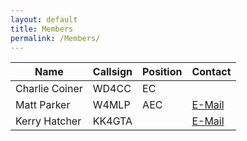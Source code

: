```yaml
---
layout: default
title: Members
permalink: /Members/
---
```

<table class="searchable sortable">
<thead>
    <tr>
        <th>Name</th>
        <th>Callsign</th>
        <th>Position</th>
        <th>Contact</th>
    </tr>
</thead>
<tbody>
    <tr>
        <td>Charlie Coiner</td>
        <td>WD4CC</td>
        <td>EC</td>
    </tr>
    <tr>
        <td>Matt Parker</td>
        <td>W4MLP</td>
        <td>AEC</td>
        <td><A HREF="#" onclick="dkjhsdf='pm'; tldteasda='me'; asfasddsa='w4mlp'; prompt('Copy address to clipboard',asfasddsa+'@'+dkjhsdf+'.'+tldteasda); return false">E-Mail</A></td>
    </tr>   
    <tr>
        <td>Kerry Hatcher</td>
        <td>KK4GTA</td>
        <td></td>
        <td><A HREF="#" onclick="dkjhsdf='pm'; tldteasda='me'; asfasddsa='w4mlp'; prompt('Copy address to clipboard',asfasddsa+'@'+dkjhsdf+'.'+tldteasda); return false">E-Mail</A></td>
   </tr>
</tbody>